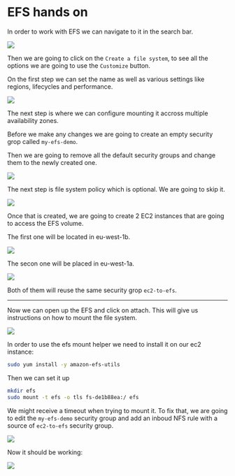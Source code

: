 # EFS hands on

In order to work with EFS we can navigate to it in the search bar.

![](2021-09-15-17-50-37.png)

Then we are going to click on the `Create a file system`, to see all the options we are going to use the `Customize` button.

On the first step we can set the name as well as various settings like regions, lifecycles and performance.

![](2021-09-15-18-00-30.png)

The next step is where we can configure mounting it accross multiple availability zones.

Before we make any changes we are going to create an empty security grop called `my-efs-demo`.

Then we are going to remove all the default security groups and change them to the newly created one.

![](2021-09-15-18-04-24.png)

The next step is file system policy which is optional. We are going to skip it.

![](2021-09-15-18-05-22.png)

Once that is created, we are going to create 2 EC2 instances that are going to access the EFS volume.

The first one will be located in eu-west-1b.

![](2021-09-15-18-07-28.png)

The secon one will be placed in eu-west-1a.

![](2021-09-15-18-08-50.png)

Both of them will reuse the same security grop `ec2-to-efs`.

---

Now we can open up the EFS and click on attach.
This will give us instructions on how to mount the file system.

![](2021-09-15-18-10-49.png)

In order to use the efs mount helper we need to install it on our ec2 instance:

```bash
sudo yum install -y amazon-efs-utils
```

Then we can set it up

```bash
mkdir efs
sudo mount -t efs -o tls fs-de1b88ea:/ efs
```

We might receive a timeout when trying to mount it. To fix that, we are going to edit the `my-efs-demo` security group and add an inboud NFS rule with a source of `ec2-to-efs` security group.

![](2021-09-15-18-14-36.png)

Now it should be working:

![](2021-09-15-18-19-33.png)